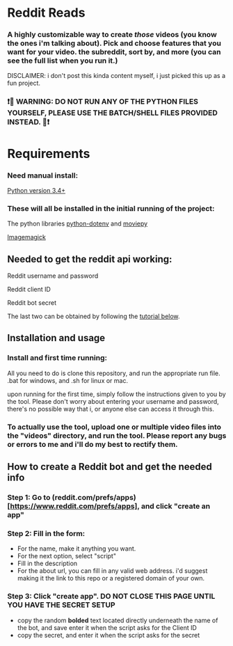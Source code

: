 # Reddit Reads
### A highly customizable way to create *those* videos (you know the ones i'm talking about). Pick and choose features that you want for your video. the subreddit, sort by, and more (you can see the full list when you run it.)

DISCLAIMER: i don't post this kinda content myself, i just picked this up as a fun project.

### ❗🚨 WARNING: DO NOT RUN ANY OF THE PYTHON FILES YOURSELF, PLEASE USE THE BATCH/SHELL FILES PROVIDED INSTEAD. 🚨❗ 

# Requirements

### Need manual install:
 [Python version 3.4+](https://www.python.org/downloads/)

### These will all be installed in the initial running of the project:
The python libraries [python-dotenv](https://pypi.org/project/python-dotenv/) and [moviepy](https://pypi.org/project/moviepy/)

[Imagemagick](https://imagemagick.org/)

## Needed to get the reddit api working:
Reddit username and password

Reddit client ID

Reddit bot secret

The last two can be obtained by following the [tutorial below](#how-to-create-a-reddit-bot-and-get-the-needed-info).

## Installation and usage

### Install and first time running:
All you need to do is clone this repository, and run the appropriate run file. .bat for windows, and .sh for linux or mac.

upon running for the first time, simply follow the instructions given to you by the tool. Please don't worry about entering your username and password, there's no possible way that i, or anyone else can access it through this.

### To actually use the tool, upload one or multiple video files into the "videos" directory, and run the tool. Please report any bugs or errors to me and i'll do my best to rectify them.

## How to create a Reddit bot and get the needed info

### Step 1: Go to (reddit.com/prefs/apps)[https://www.reddit.com/prefs/apps], and click "create an app"
### Step 2: Fill in the form:
- For the name, make it anything you want.
- For the next option, select "script"
- Fill in the description
- For the about url, you can fill in any valid web address. i'd suggest making it the link to this repo or a registered domain of your own.
### Step 3: Click "create app". DO NOT CLOSE THIS PAGE UNTIL YOU HAVE THE SECRET SETUP
- copy the random **bolded** text located directly underneath the name of the bot, and save enter it when the script asks for the Client ID
- copy the secret, and enter it when the script asks for the secret
